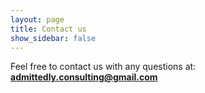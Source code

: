 ```yaml
---
layout: page
title: Contact us
show_sidebar: false
---
```


Feel free to contact us with any questions at: **admittedly.consulting@gmail.com**
